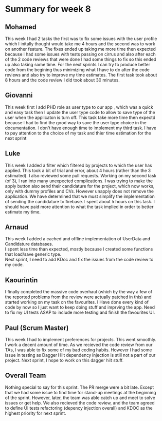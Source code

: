 # Summary for week 8

## Mohamed
This week I had 2 tasks the first was to fix some issues with the user profile which I initally thought would take me 4 hours and the second was to work on another feature. The fixes ended up taking me more time then expected because I had some issues with tests passing on cirrus and also after each of the 2 code reviews that were done I had some things to fix so this ended up also taking some time. For the next sprints I can try to produce better code from the begining thus minimizing what I have to do after the code reviews and also try to improve my time estimates. The first task took about 8 hours and the code review I did took about 30 minutes.
## Giovanni
This week first I add PHD role as user type to our app , which was a quick and easy task then I update the user type code to allow to save type of the user when the applicaton is turn off. This task take more time then expectd because I had to find the good way to save the user type choice in the documentation.  I don't have enough time to implement my third task. I have to pay attention to the choice of my task and thier time estimation for the next sprint 

## Luke
This week I added a filter which filtered by projects to which the user has applied. This took a bit of trial and error, about 4 hours (rather than the 3 estimated). I also reviewed some pull requests. Working on my second task (of 3), I ran into many unexpected complications. I was trying to make the apply button also send their candidature for the project, which now works, only with dummy profiles and CVs. However unapply does not remove the application. We have determined that we must simplify the implementation of sending the candidature to firebase. I spent about 5 hours on this task. I should have paid more attention to what the task implied in order to better estimate my time.

## Arnaud
This week I added a cached and offline implementation of UserData and Candidature databases.  
I spent less time than expected, mostly because I created some functions that load/save generic type.  
Next sprint, I need to add KDoc and fix the issues from the code review to my code.

## Kaourintin 
I finally completed the massive code overhaul (which by the way a few of the reported problems from the review were actually patched in this)
and started working on my task on the favourites. I Have done every kind of code by now so I just want to keep doing stuff and imprving the app. Need to fix my UI tests ASAP to include more testing and finish the favourites UI.

## Paul (Scrum Master)
This week I had to implement preferences for projects. This went smoothly. I work a decent amount of time. As we recieved the code review from our TAs, I was able to fix some of my bad coding habits. However I had some issue in testing as Dagger Hilt dependency injection is still not a part of our project.
Next sprint, I hope to work on this dagger hilt stuff.

## Overall Team
Nothing special to say for this sprint. The PR merge were a bit late. Except that we had some issue to find time for stand-up meetings at the beginning of the sprint. However, later, the team was able catch up and meet to solve issues or get help. We also recieved the code review, and the team agreed to define UI tests refactoring (depency injection overall) and KDOC as the highest priority for next sprint.
